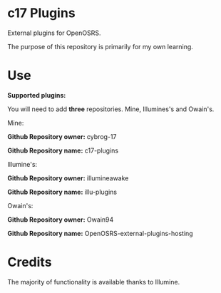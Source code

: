 # c17 Plugins

External plugins for OpenOSRS.

The purpose of this repository is primarily for my own learning.

# Use

**Supported plugins:**

You will need to add **three** repositories. Mine, Illumines's and Owain's.

Mine:

**Github Repository owner:** cybrog-17

**Github Repository name:** c17-plugins

Illumine's:

**Github Repository owner:** illumineawake

**Github Repository name:** illu-plugins

Owain's:

**Github Repository owner:** Owain94

**Github Repository name:** OpenOSRS-external-plugins-hosting


# Credits

The majority of functionality is available thanks to Illumine.